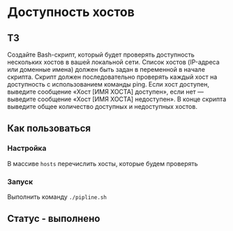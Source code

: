# Доступность хостов
## ТЗ
Создайте Bash-скрипт, который будет проверять доступность нескольких хостов в вашей локальной сети. 
Список хостов (IP-адреса или доменные имена) должен быть задан в переменной в начале скрипта. 
Скрипт должен последовательно проверять каждый хост на доступность с использованием команды ping. 
Если хост доступен, выведите сообщение «Хост [ИМЯ ХОСТА] доступен», если нет — выведите 
сообщение «Хост [ИМЯ ХОСТА] недоступен». В конце скрипта выведите общее количество доступных и недоступных хостов.

## Как пользоваться
### Настройка
В массиве `hosts` перечислить хосты, которые будем проверять

### Запуск
Выполнить команду `./pipline.sh`

## Статус - выполнено